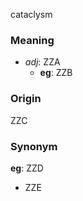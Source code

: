 cataclysm
### Meaning
+ _adj_: ZZA
	+ __eg__: ZZB

### Origin

ZZC

### Synonym

__eg__: ZZD

+ ZZE


